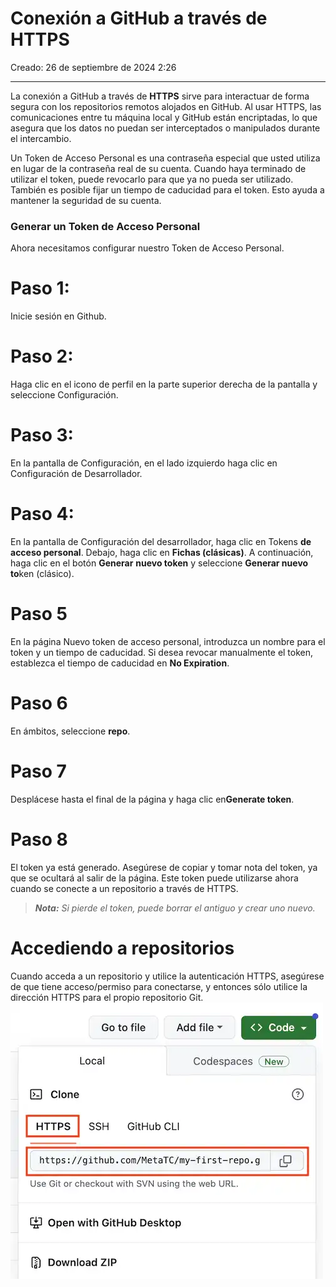 # Conexión a GitHub a través de HTTPS

Creado: 26 de septiembre de 2024 2:26

---

La conexión a GitHub a través de **HTTPS** sirve para interactuar de forma segura con los repositorios remotos alojados en GitHub. Al usar HTTPS, las comunicaciones entre tu máquina local y GitHub están encriptadas, lo que asegura que los datos no puedan ser interceptados o manipulados durante el intercambio.

Un Token de Acceso Personal es una contraseña especial que usted utiliza en lugar de la contraseña real de su cuenta. Cuando haya terminado de utilizar el token, puede revocarlo para que ya no pueda ser utilizado. También es posible fijar un tiempo de caducidad para el token. Esto ayuda a mantener la seguridad de su cuenta.

### Generar un Token de Acceso Personal

Ahora necesitamos configurar nuestro Token de Acceso Personal.

# Paso 1:

Inicie sesión en Github.

# Paso 2:

Haga clic en el icono de perfil en la parte superior derecha de la pantalla y seleccione Configuración.

# Paso 3:

En la pantalla de Configuración, en el lado izquierdo haga clic en Configuración de Desarrollador.

# Paso 4:

En la pantalla de Configuración del desarrollador, haga clic en Tokens **de acceso personal**. Debajo, haga clic en **Fichas (clásicas)**. A continuación, haga clic en el botón **Generar** **nuevo token** y seleccione **Generar nuevo to**ken (clásico).

# Paso 5

En la página Nuevo token de acceso personal, introduzca un nombre para el token y un tiempo de caducidad. Si desea revocar manualmente el token, establezca el tiempo de caducidad en **No Expiration**.

# Paso 6

En ámbitos, seleccione **repo**.

# Paso 7

Desplácese hasta el final de la página y haga clic en**Generate token**.

# Paso 8

El token ya está generado. Asegúrese de copiar y tomar nota del token, ya que se ocultará al salir de la página. Este token puede utilizarse ahora cuando se conecte a un repositorio a través de HTTPS.

> ***Nota:** Si pierde el token, puede borrar el antiguo y crear uno nuevo.*
> 

# Accediendo a repositorios

Cuando acceda a un repositorio y utilice la autenticación HTTPS, asegúrese de que tiene acceso/permiso para conectarse, y entonces sólo utilice la dirección HTTPS para el propio repositorio Git. 
![Accediendo a repositorios](img/github-http-conexion.webp)